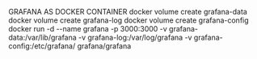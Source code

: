 GRAFANA AS DOCKER CONTAINER
docker volume create grafana-data
docker volume create grafana-log
docker volume create grafana-config
docker run -d --name grafana -p 3000:3000 -v grafana-data:/var/lib/grafana -v grafana-log:/var/log/grafana -v grafana-config:/etc/grafana/ grafana/grafana
